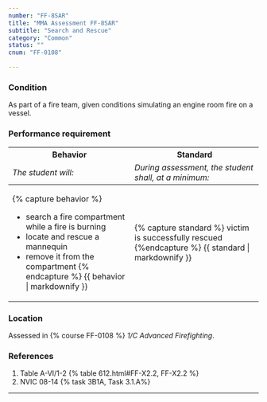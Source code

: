 ```yaml
---
number: "FF-8SAR"
title: "MMA Assessment FF-8SAR"
subtitle: "Search and Rescue"
category: "Common"
status: ""
cnum: "FF-0108"

---
```

### Condition

As part of a fire team, given conditions simulating an engine room fire on a vessel.

### Performance requirement 

<table width='100%' class='Guidelines'>
 <thead>
 <tr>
     <th class='thirty'>Behavior</th>
     <th class='seventy'>Standard</th>
 </tr>
 <tr>
     <td><em>The student will:</em></td>
     <td><em>During assessment, the student shall, at a minimum:</em></td>
 </tr>
 </thead>
 <tbody>
 

<tr><td>

{% capture behavior %}
* search a fire compartment while a fire is burning
* locate and rescue a mannequin
* remove it from the compartment
{% endcapture %}
{{ behavior | markdownify }}

</td><td>

{% capture standard %}
victim is successfully rescued
{%endcapture %}
{{ standard | markdownify }}

</td></tr>



 </tbody>
 </table>

### Location

Assessed in  {% course  FF-0108 %}  *1/C Advanced Firefighting*.

### References

1.  Table A-VI/1-2 {% table 612.html#FF-X2.2, FF-X2.2 %}
1.  NVIC 08-14 {% task 3B1A, Task 3.1.A%}

***

